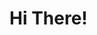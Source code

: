 # Hi There!
<!--
[![Top Langs](https://github-readme-stats.vercel.app/api/top-langs/?username=Russell-Shean&exclude_repo=Russell-Shean.github.io,NLD-COVID19-sewage&langs_count=20)](https://github.com/anuraghazra/github-readme-stats)
-->
<!-- 
 Github Stats card 
[![My Github stats](https://github-readme-stats.vercel.app/api?username=Russell-Shean&hide_rank=true)](https://github.com/anuraghazra/github-readme-stats)
-->

<!-- I took the code for this from here: https://omrilotan.medium.com/rich-html-in-github-readme-bfb3de791441 -->
